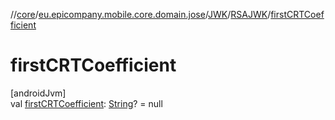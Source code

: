 //[core](../../../../index.md)/[eu.epicompany.mobile.core.domain.jose](../../index.md)/[JWK](../index.md)/[RSAJWK](index.md)/[firstCRTCoefficient](first-c-r-t-coefficient.md)

# firstCRTCoefficient

[androidJvm]\
val [firstCRTCoefficient](first-c-r-t-coefficient.md): [String](https://kotlinlang.org/api/latest/jvm/stdlib/kotlin/-string/index.html)? = null
